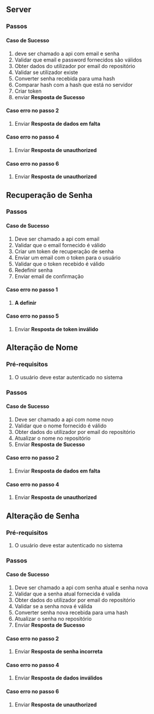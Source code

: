 ## Server

### Passos

#### Caso de Sucesso

1. deve ser chamado a api com email e senha
2. Validar que email e password fornecidos são válidos
3. Obter dados do utilizador por email do repositório
4. Validar se utilizador existe
5. Converter senha recebida para uma hash
6. Comparar hash com a hash que está no servidor
7. Criar token
8. enviar **Resposta de Sucesso**

#### Caso erro no passo 2

1. Enviar **Resposta de dados em falta**

#### Caso erro no passo 4

1. Enviar **Resposta de unauthorized**

#### Caso erro no passo 6

1. Enviar **Resposta de unauthorized**

## Recuperação de Senha

### Passos

#### Caso de Sucesso

1. Deve ser chamado a api com email
2. Validar que o email fornecido é válido
3. Criar um token de recuperação de senha
4. Enviar um email com o token para o usuário
5. Validar que o token recebido é válido
6. Redefinir senha
7. Enviar email de confirmação

#### Caso erro no passo 1

1.  **A definir**

#### Caso erro no passo 5

1. Enviar **Resposta de token inválido**

## Alteração de Nome

### Pré-requisitos

1. O usuário deve estar autenticado no sistema

### Passos

#### Caso de Sucesso

1. Deve ser chamado a api com nome novo
2. Validar que o nome fornecido é válido
3. Obter dados do utilizador por email do repositório
4. Atualizar o nome no repositório
5. Enviar **Resposta de Sucesso**

#### Caso erro no passo 2

1.  Enviar **Resposta de dados em falta**

#### Caso erro no passo 4

1. Enviar **Resposta de unauthorized**

## Alteração de Senha

### Pré-requisitos

1. O usuário deve estar autenticado no sistema

### Passos

#### Caso de Sucesso

1. Deve ser chamado a api com senha atual e senha nova
2. Validar que a senha atual fornecida é valida
3. Obter dados do utilizador por email do repositório
4. Validar se a senha nova é válida
5. Converter senha nova recebida para uma hash
6. Atualizar o senha no repositório
7. Enviar **Resposta de Sucesso**

#### Caso erro no passo 2

1.  Enviar **Resposta de senha incorreta**

#### Caso erro no passo 4

1.  Enviar **Resposta de dados inválidos**

#### Caso erro no passo 6

1. Enviar **Resposta de unauthorized**
